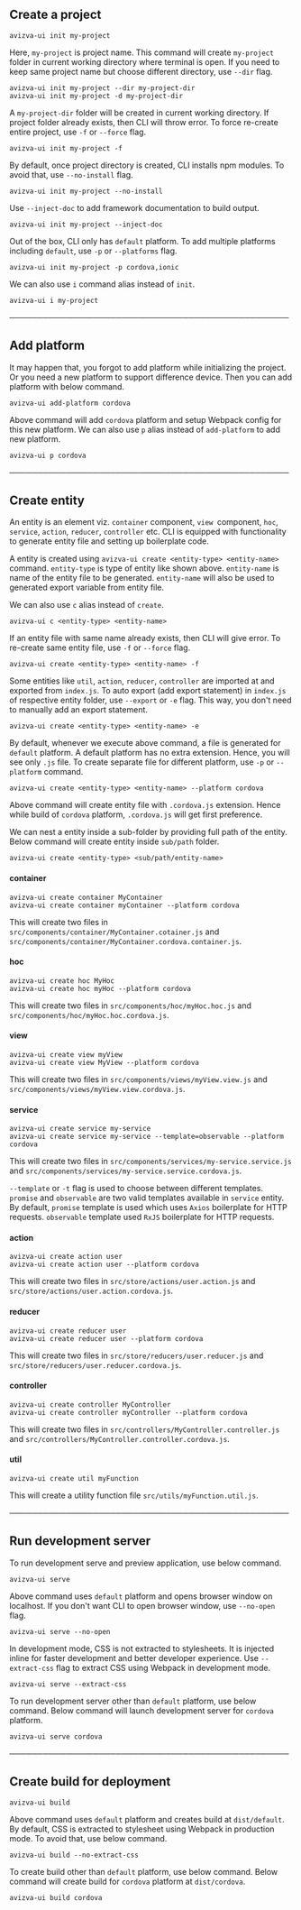 ## Create a project
```
avizva-ui init my-project
```

Here, `my-project` is project name. This command will create `my-project` folder in current working directory where terminal is open. If you need to keep same project name but choose different directory, use `--dir` flag.

```
avizva-ui init my-project --dir my-project-dir
avizva-ui init my-project -d my-project-dir
```

A `my-project-dir` folder will be created in current working directory. If project folder already exists, then CLI will throw error. To force re-create entire project, use `-f` or `--force` flag.

```
avizva-ui init my-project -f
```

By default, once project directory is created, CLI installs npm modules. To avoid that, use `--no-install` flag.

```
avizva-ui init my-project --no-install
```

Use `--inject-doc` to add framework documentation to build output.

```
avizva-ui init my-project --inject-doc
```

Out of the box, CLI only has `default` platform. To add multiple platforms including `default`, use `-p` or `--platforms` flag.

```
avizva-ui init my-project -p cordova,ionic
```

We can also use `i` command alias instead of `init`.

```
avizva-ui i my-project
```

──────────────────────────────────────────────────

## Add platform
It may happen that, you forgot to add platform while initializing the project. Or you need a new platform to support difference device. Then you can add platform with below command.

```
avizva-ui add-platform cordova
```

Above command will add `cordova` platform and setup Webpack config for this new platform. We can also use `p` alias instead of `add-platform` to add new platform.

```
avizva-ui p cordova
```

──────────────────────────────────────────────────

## Create entity
An entity is an element viz. `container` component, `view `component, `hoc`, `service`, `action`, `reducer`, `controller` etc. CLI is equipped with functionality to generate entity file and setting up boilerplate code.

A entity is created using `avizva-ui create <entity-type> <entity-name>` command. `entity-type` is type of entity like shown above. `entity-name` is name of the entity file to be generated. `entity-name` will also be used to generated export variable from entity file.

We can also use `c` alias instead of `create`.

```
avizva-ui c <entity-type> <entity-name>
```

If an entity file with same name already exists, then CLI will give error. To re-create same entity file, use `-f` or `--force` flag.

```
avizva-ui create <entity-type> <entity-name> -f
```

Some entities like `util`, `action`, `reducer`, `controller` are imported at and exported from `index.js`. To auto export (add export statement) in `index.js` of respective entity folder, use `--export` or `-e` flag. This way, you don't need to manually add an export statement.

```
avizva-ui create <entity-type> <entity-name> -e
```


By default, whenever we execute above command, a file is generated for `default` platform. A default platform has no extra extension. Hence, you will see only `.js` file. To create separate file for different platform, use `-p` or `--platform` command.

```
avizva-ui create <entity-type> <entity-name> --platform cordova
```

Above command will create entity file with `.cordova.js` extension. Hence while build of `cordova` platform, `.cordova.js` will get first preference.

We can nest a entity inside a sub-folder by providing full path of the entity. Below command will create entity inside `sub/path` folder.

```
avizva-ui create <entity-type> <sub/path/entity-name>
```


#### container
```
avizva-ui create container MyContainer
avizva-ui create container myContainer --platform cordova
```

This will create two files in `src/components/container/MyContainer.cotainer.js` and `src/components/container/MyContainer.cordova.container.js`.


#### hoc
```
avizva-ui create hoc MyHoc
avizva-ui create hoc myHoc --platform cordova
```

This will create two files in `src/components/hoc/myHoc.hoc.js` and `src/components/hoc/myHoc.hoc.cordova.js`.


#### view
```
avizva-ui create view myView
avizva-ui create view MyView --platform cordova
```

This will create two files in `src/components/views/myView.view.js` and `src/components/views/myView.view.cordova.js`.


#### service
```
avizva-ui create service my-service
avizva-ui create service my-service --template=observable --platform cordova
```

This will create two files in `src/components/services/my-service.service.js` and `src/components/services/my-service.service.cordova.js`.

`--template` or `-t` flag is used to choose between different templates. `promise` and `observable` are two valid templates available in `service` entity. By default, `promise` template is used which uses `Axios` boilerplate for HTTP requests. `observable` template used `RxJS` boilerplate for HTTP requests.


#### action
```
avizva-ui create action user
avizva-ui create action user --platform cordova
```

This will create two files in `src/store/actions/user.action.js` and `src/store/actions/user.action.cordova.js`.


#### reducer
```
avizva-ui create reducer user
avizva-ui create reducer user --platform cordova
```

This will create two files in `src/store/reducers/user.reducer.js` and `src/store/reducers/user.reducer.cordova.js`.


#### controller
```
avizva-ui create controller MyController
avizva-ui create controller myController --platform cordova
```

This will create two files in `src/controllers/MyController.controller.js` and `src/controllers/MyController.controller.cordova.js`.


#### util
```
avizva-ui create util myFunction
```

This will create a utility function file `src/utils/myFunction.util.js`.

──────────────────────────────────────────────────

## Run development server
To run development serve and preview application, use below command.

```
avizva-ui serve
```

Above command uses `default` platform and opens browser window on localhost. If you don't want CLI to open browser window, use `--no-open` flag.

```
avizva-ui serve --no-open
```

In development mode, CSS is not extracted to stylesheets. It is injected inline for faster development and better developer experience. Use `--extract-css` flag to extract CSS using Webpack in development mode.

```
avizva-ui serve --extract-css
```

To run development server other than `default` platform, use below command. Below command will launch development server for `cordova` platform.

```
avizva-ui serve cordova
``` 

──────────────────────────────────────────────────

## Create build for deployment

```
avizva-ui build
```

Above command uses `default` platform and creates build at `dist/default`. By default, CSS is extracted to stylesheet using Webpack in production mode. To avoid that, use below command.

```
avizva-ui build --no-extract-css
``` 


To create build other than `default` platform, use below command. Below command will create build for `cordova` platform at `dist/cordova`.

```
avizva-ui build cordova
``` 